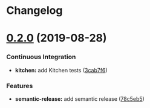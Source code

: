 # Changelog

# [0.2.0](https://github.com/saltstack-formulas/vsftpd-formula/compare/v0.1.0...v0.2.0) (2019-08-28)


### Continuous Integration

* **kitchen:** add Kitchen tests ([3cab7f6](https://github.com/saltstack-formulas/vsftpd-formula/commit/3cab7f6))


### Features

* **semantic-release:** add semantic release ([78c5eb5](https://github.com/saltstack-formulas/vsftpd-formula/commit/78c5eb5))
